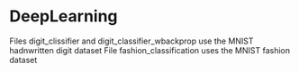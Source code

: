 # DeepLearning

Files digit_clissifier and digit_classifier_wbackprop use the MNIST hadnwritten digit dataset
File fashion_classification uses the MNIST fashion dataset
